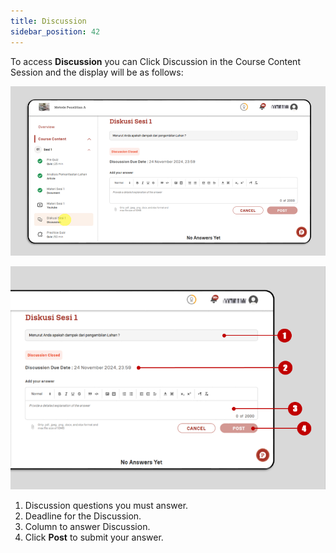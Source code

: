 ```yaml
---
title: Discussion
sidebar_position: 42
---
```

To access **Discussion** you can Click Discussion in the Course Content Session and the display will be as follows:

![](/img/discussion-1.eng.png)

![](/img/discussion-2.eng.png)

1. Discussion questions you must answer.
2. Deadline for the Discussion.
3. Column to answer Discussion.
4. Click **Post** to submit your answer.
